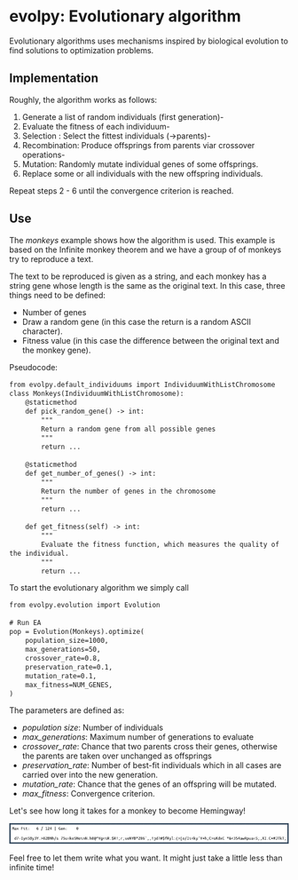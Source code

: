 # evolpy: Evolutionary algorithm

Evolutionary algorithms uses mechanisms inspired by biological
evolution to find solutions to optimization problems.

## Implementation

Roughly, the algorithm works as follows:

1. Generate a list of random individuals (first generation)-
2. Evaluate the fitness of each individuum-
3. Selection : Select the fittest individuals (->parents)-
4. Recombination: Produce offsprings from parents viar crossover operations-
5. Mutation: Randomly mutate individual genes of some offsprings.
6. Replace some or all individuals with the new offspring individuals.

Repeat steps 2 - 6 until the convergence criterion is reached.

## Use

The *monkeys* example shows how the algorithm is used.
This example is based on the Infinite monkey theorem and we have a group of 
of monkeys try to reproduce a text.

The text to be reproduced is given as a string, and each monkey has a string gene whose length is the same as the original text. In this case, three things need to be defined:
- Number of genes
- Draw a random gene (in this case the return is a random ASCII character).
- Fitness value (in this case the difference between the original text and the monkey gene).

Pseudocode:
```
from evolpy.default_individuums import IndividuumWithListChromosome
class Monkeys(IndividuumWithListChromosome):
    @staticmethod
    def pick_random_gene() -> int:
        """
        Return a random gene from all possible genes
        """
        return ...

    @staticmethod
    def get_number_of_genes() -> int:
        """
        Return the number of genes in the chromosome
        """
        return ...

    def get_fitness(self) -> int:
        """
        Evaluate the fitness function, which measures the quality of the individual.
        """
        return ...
```

To start the evolutionary algorithm we simply call
```
from evolpy.evolution import Evolution

# Run EA
pop = Evolution(Monkeys).optimize(
    population_size=1000,
    max_generations=50,
    crossover_rate=0.8,
    preservation_rate=0.1,
    mutation_rate=0.1,
    max_fitness=NUM_GENES,
)
```

The parameters are defined as:
- *population size*: Number of individuals
- *max_generations*: Maximum number of generations to evaluate
- *crossover_rate*: Chance that two parents cross their genes, otherwise the parents are taken over unchanged as offsprings
- *preservation_rate*: Number of best-fit individuals which in all cases are carried over into the new generation.
- *mutation_rate*: Chance that the genes of an offspring will be mutated.
- *max_fitness*: Convergence criterion.

Let's see how long it takes for a monkey to become Hemingway!

![Alt text](https://github.com/preiter93/evolpy/blob/main/examples/monkeys.gif?raw=true)

Feel free to let them write what you want. It might just take a little less than infinite time!
